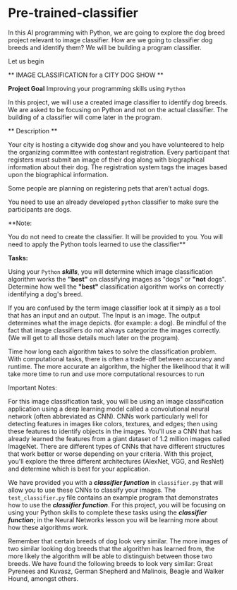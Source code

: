 # Pre-trained-classifier

In this AI programming with Python, we are going to explore the dog breed project relevant to image classifier. How are we going to classifier dog breeds and identify them? We will be building a program classifier.

Let us begin

** IMAGE CLASSIFICATION for a CITY DOG SHOW **

**Project Goal**
  Improving your programming skills using `Python`

In this project, we will use a created image classifier to identify dog breeds. We are asked to be focusing on Python and not on the actual classifier. The building of a classifier will come later in the program.


** Description **

Your city is hosting a citywide dog show and you have volunteered to help the organizing committee with contestant registration. Every participant that registers must submit an image of their dog along with biographical information about their dog. The registration system tags the images based upon the biographical information.

Some people are planning on registering pets that aren’t actual dogs.

You need to use an already developed `python` classifier to make sure the participants are dogs.

**Note:

You do not need to create the classifier. It will be provided to you. You will need to apply the Python tools learned to use the classifier**

**Tasks:**

Using your `Python` **_skills_**, you will determine which image classification algorithm works the **"best"** on classifying images as "dogs" or **"not** dogs".
Determine how well the **"best"** classification algorithm works on correctly identifying a dog's breed.

If you are confused by the term image classifier look at it simply as a tool that has an input and an output. The Input is an image. The output determines what the image depicts. (for example: a dog). Be mindful of the fact that image classifiers do not always categorize the images correctly. (We will get to all those details much later on the program).

Time how long each algorithm takes to solve the classification problem. With computational tasks, there is often a trade-off between accuracy and runtime. The more accurate an algorithm, the higher the likelihood that it will take more time to run and use more computational resources to run


Important Notes:

For this image classification task, you will be using an image classification application using a deep learning model called a convolutional neural network (often abbreviated as CNN). CNNs work particularly well for detecting features in images like colors, textures, and edges; then using these features to identify objects in the images. You'll use a CNN that has already learned the features from a giant dataset of 1.2 million images called ImageNet. There are different types of CNNs that have different structures that work better or worse depending on your criteria. With this project, you'll explore the three different architectures (AlexNet, VGG, and ResNet) and determine which is best for your application. 

We have provided you with a **_classifier function_** in `classifier.py` that will allow you to use these CNNs to classify your images. The `test_classifier.py` file contains an example program that demonstrates how to use the **_classifier function_**. For this project, you will be focusing on using your Python skills to complete these tasks using the **_classifier function_**; in the Neural Networks lesson you will be learning more about how these algorithms work.

Remember that certain breeds of dog look very similar. The more images of two similar looking dog breeds that the algorithm has learned from, the more likely the algorithm will be able to distinguish between those two breeds. We have found the following breeds to look very similar: Great Pyrenees and Kuvasz, German Shepherd and Malinois, Beagle and Walker Hound, amongst others.
